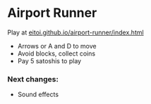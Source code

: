 # Airport Runner
Play at [eitoi.github.io/airport-runner/index.html](https://eitoi.github.io/airport-runner/index.html)

 - Arrows or A and D to move
 - Avoid blocks, collect coins
 - Pay 5 satoshis to play

### Next changes:
 - Sound effects
